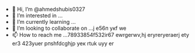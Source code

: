 - 👋 Hi, I’m @ahmedshubis0327
- 👀 I’m interested in ...
- 🌱 I’m currently learning ...
- 💞️ I’m looking to collaborate on ...j e56п укf we
- 📫 How to reach me ...78933854f532ir67 ewrgerwv,hj eryreryeraerj ety er3
423yuer рпshfdcghjр уек rtuk uyy er
<!---jd yt
ahmedshubis0327/ahmedshubis0327 is a ✨ special ✨ repository because its `README.md` (this file) appears on your GitHub profile.
You can click the Preview link to take a look at your changes.
--->
